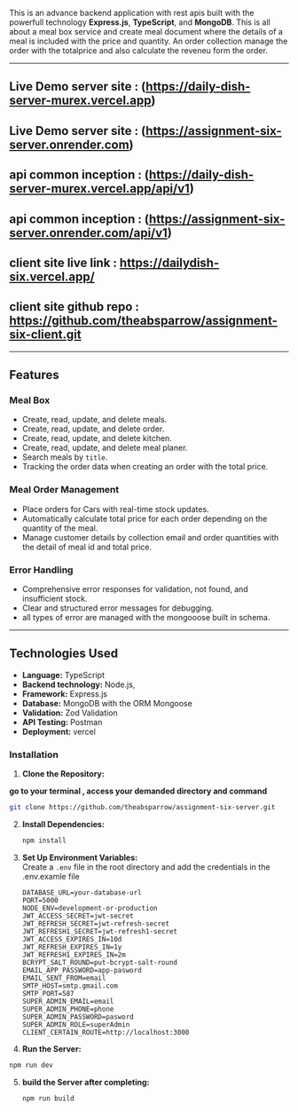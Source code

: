 This is an advance backend application with rest apis built with the powerfull technology **Express.js**, **TypeScript**, and **MongoDB**. This is all about a meal box service and create meal document where the details of a meal is included with the price and quantity. An order collection manage the order with the totalprice and also calculate the reveneu form the order.

---

## **Live Demo server site** : (https://daily-dish-server-murex.vercel.app)

## **Live Demo server site** : (https://assignment-six-server.onrender.com)

## **api common inception** : (https://daily-dish-server-murex.vercel.app/api/v1)

## **api common inception** : (https://assignment-six-server.onrender.com/api/v1)

## **client site live link** : https://dailydish-six.vercel.app/

## **client site github repo** : https://github.com/theabsparrow/assignment-six-client.git

---

## **Features**

### **Meal Box**

- Create, read, update, and delete meals.
- Create, read, update, and delete order.
- Create, read, update, and delete kitchen.
- Create, read, update, and delete meal planer.
- Search meals by `title`.
- Tracking the order data when creating an order with the total price.

### **Meal Order Management**

- Place orders for Cars with real-time stock updates.
- Automatically calculate total price for each order depending on the quantity of the meal.
- Manage customer details by collection email and order quantities with the detail of meal id and total price.

### **Error Handling**

- Comprehensive error responses for validation, not found, and insufficient stock.
- Clear and structured error messages for debugging.
- all types of error are managed with the mongooose built in schema.

---

## **Technologies Used**

- **Language:** TypeScript
- **Backend technology:** Node.js,
- **Framework:** Express.js
- **Database:** MongoDB with the ORM Mongoose
- **Validation:** Zod Validation
- **API Testing:** Postman
- **Deployment:** vercel

### **Installation**

1. **Clone the Repository:**

**go to your terminal , access your demanded directory and command**

```bash
git clone https://github.com/theabsparrow/assignment-six-server.git
```

2. **Install Dependencies:**

   ```bash
   npm install
   ```

3. **Set Up Environment Variables:**  
    Create a `.env` file in the root directory and add the credentials in the .env.examle file

   ```.env
   DATABASE_URL=your-database-url
   PORT=5000
   NODE_ENV=development-or-production
   JWT_ACCESS_SECRET=jwt-secret
   JWT_REFRESH_SECRET=jwt-refresh-secret
   JWT_REFRESH1_SECRET=jwt-refresh1-secret
   JWT_ACCESS_EXPIRES_IN=10d
   JWT_REFRESH_EXPIRES_IN=1y
   JWT_REFRESH1_EXPIRES_IN=2m
   BCRYPT_SALT_ROUND=put-bcrypt-salt-round
   EMAIL_APP_PASSWORD=app-pasword
   EMAIL_SENT_FROM=email
   SMTP_HOST=smtp.gmail.com
   SMTP_PORT=587
   SUPER_ADMIN_EMAIL=email
   SUPER_ADMIN_PHONE=phone
   SUPER_ADMIN_PASSWORD=pasword
   SUPER_ADMIN_ROLE=superAdmin
   CLIENT_CERTAIN_ROUTE=http://localhost:3000

   ```

4. **Run the Server:**

```bash
npm run dev
```

5. **build the Server after completing:**
   ```bash
   npm run build
   ```

